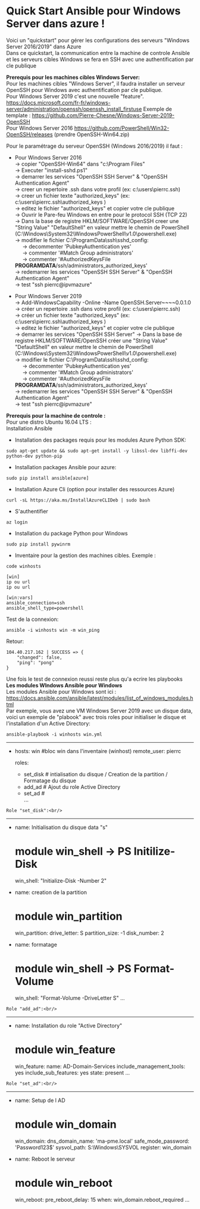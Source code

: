 # Quick Start Ansible pour Windows Server dans azure !

Voici un "quickstart" pour gérer les configurations des serveurs "Windows Server 2016/2019" dans Azure<br/>
Dans ce quickstart, la communication entre la machine de controle Ansible et les serveurs cibles Windows se fera en SSH avec une authentification par cle publique<br/>

**Prerequis pour les machines cibles Windows Server:**<br/>
Pour les machines cibles "Windows Server", il faudra installer un serveur OpenSSH pour Windows avec authentification par cle publique.<br/>
Pour Windows Server 2019 c'est une nouvelle "feature". https://docs.microsoft.com/fr-fr/windows-server/administration/openssh/openssh_install_firstuse Exemple de template : https://github.com/Pierre-Chesne/Windows-Server-2019-OpenSSH <br/>
Pour Windows Server 2016 https://github.com/PowerShell/Win32-OpenSSH/releases (prendre OpenSSH-Win64.zip)<br/>

Pour le paramétrage du serveur OpenSSH (Windows 2016/2019) il faut :<br/>
- Pour Windows Server 2016 <br/>
 -> copier "OpenSSH-Win64" dans "c:\Program Files" <br/>
 -> Executer "install-sshd.ps1" <br/>
 -> demarrer les services "OpenSSH SSH Server" & "OpenSSH Authentication Agent" <br/>
 -> creer un repertoire .ssh dans votre profil (ex: c:\users\pierrc\.ssh) <br/>
 -> creer un fichier texte "authorized_keys" (ex: c:\users\pierrc\.ssh\authorized_keys )<br/>
 -> editez le fichier "authorized_keys" et copier votre cle publique <br/>
 -> Ouvrir le Pare-feu Windows en entre pour le protocol SSH (TCP 22) <br/>
 -> Dans la base de registre HKLM/SOFTWARE/OpenSSH creer une "String Value" "DefaultShell" en valeur mettre le chemin de PowerShell (C:\Windows\System32\WindowsPowerShell\v1.0\powershell.exe)<br/>
 -> modifier le fichier C:\ProgramData\ssh\sshd_config:<br/>
     &nbsp;&nbsp;&nbsp;&nbsp;&nbsp;-> decommenter 'PubkeyAuthentication yes'<br/>
     &nbsp;&nbsp;&nbsp;&nbsp;&nbsp;-> commenter '#Match Group administrators'<br/>
     &nbsp;&nbsp;&nbsp;&nbsp;&nbsp;-> commenter '#AuthorizedKeysFile __PROGRAMDATA__/ssh/administrators_authorized_keys'<br/>
 -> redemarrer les services "OpenSSH SSH Server" & "OpenSSH Authentication Agent" <br/>
 -> test "ssh pierrc@ipvmazure"

- Pour Windows Server 2019 <br/>
 -> Add-WindowsCapability -Online -Name OpenSSH.Server~~~~0.0.1.0<br/>
 -> créer un repertoire .ssh dans votre profil (ex: c:\users\pierrc\.ssh) <br/>
 -> créer un fichier texte "authorized_keys" (ex: c:\users\pierrc\.ssh\authorized_keys )<br/>
 -> editez le fichier "authorized_keys" et copier votre cle publique <br/>
 -> demarrer les services "OpenSSH SSH Server"
 -> Dans la base de registre HKLM/SOFTWARE/OpenSSH créer une "String Value" "DefaultShell" en valeur mettre le chemin de PowerShell (C:\Windows\System32\WindowsPowerShell\v1.0\powershell.exe)<br/>
 -> modifier le fichier C:\ProgramData\ssh\sshd_config:<br/>
     &nbsp;&nbsp;&nbsp;&nbsp;&nbsp;-> decommenter 'PubkeyAuthentication yes'<br/>
     &nbsp;&nbsp;&nbsp;&nbsp;&nbsp;-> commenter '#Match Group administrators'<br/>
     &nbsp;&nbsp;&nbsp;&nbsp;&nbsp;-> commenter '#AuthorizedKeysFile __PROGRAMDATA__/ssh/administrators_authorized_keys'<br/>
 -> redemarrer les services "OpenSSH SSH Server" & "OpenSSH Authentication Agent" <br/>
 -> test "ssh pierrc@ipvmazure"

**Prerequis pour la machine de controle :**<br/>
Pour une distro Ubuntu 16.04 LTS : <br/>
Installation Ansible <br/>
- Installation des packages requis pour les modules Azure Python SDK: <br/>
```
sudo apt-get update && sudo apt-get install -y libssl-dev libffi-dev python-dev python-pip
```
- Installation packages Ansible pour azure:
```
sudo pip install ansible[azure]
```
- Installation Azure Cli (option pour installer des ressources Azure) <br/>
```
curl -sL https://aka.ms/InstallAzureCLIDeb | sudo bash
```
- S'authentifier <br/>
```
az login
```
- Installation du package Python pour Windows <br/>
```
sudo pip install pywinrm
```
- Inventaire pour la gestion des machines cibles. Exemple : <br>
```
code winhosts
```
```
[win]
ip ou url
ip ou url

[win:vars]
ansible_connection=ssh
ansible_shell_type=powershell
```
Test de la connexion:<br/>
```
ansible -i winhosts win -m win_ping
```
Retour:<br/>
```
104.40.217.162 | SUCCESS => {
    "changed": false,
    "ping": "pong"
}
```
Une fois le test de connexion reussi reste plus qu'a ecrire les playbooks<br/>
**Les modules WIndows Ansible pour Windows**<br/>
Les modules Ansible pour Windows sont ici : https://docs.ansible.com/ansible/latest/modules/list_of_windows_modules.html<br/>
Par exemple, vous avez une VM Windows Server 2019 avec un disque data, voici un exemple de "plabook" avec trois roles pour initialiser le disque et l'installation d'un Active Directory:<br/>

```
ansible-playbook -i winhosts win.yml
```
---
- hosts: win #bloc win dans l'inventaire (winhost)
  remote_user: pierrc
  
  roles:
    - set_disk # intialisation du disque / Creation de la partition / Formatage du disque
    - add_ad   # Ajout du role Active Directory
    - set_ad   #  
...
```
Role "set_disk":<br/>
```
---
- name: Initialisation du disque data "s"
  # module win_shell -> PS Initilize-Disk
  win_shell:
   "Initialize-Disk -Number 2"

- name: creation de la partition
  # module win_partition
  win_partition:
    drive_letter: S
    partition_size: -1
    disk_number: 2

- name: formatage
  # module win_shell -> PS Format-Volume
  win_shell:
    "Format-Volume -DriveLetter S"
...
```
Role "add_ad":<br/>
```
---
- name: Installation du role "Active Directory"
  # module win_feature
  win_feature:
    name: AD-Domain-Services
    include_management_tools: yes
    include_sub_features: yes
    state: present
...
```
Role "set_ad":<br/>
```
---
- name: Setup de l AD
  # module win_domain
  win_domain:
    dns_domain_name: 'ma-pme.local'
    safe_mode_password: 'Password123$'
    sysvol_path: S:\Windows\SYSVOL
  register: win_domain

- name: Reboot le serveur
  # module win_reboot
  win_reboot:
    pre_reboot_delay: 15
  when: win_domain.reboot_required
...
```



